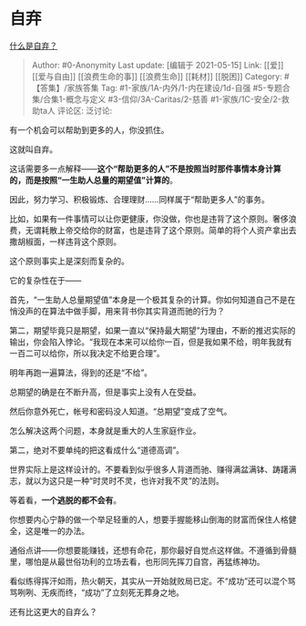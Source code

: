 # 自弃
[什么是自弃？](https://www.zhihu.com/question/441018760/answer/1695943415)

> Author: #0-Anonymity
> Last update: [编辑于 2021-05-15]
> Link: [[爱]] [[爱与自由]] [[浪费生命的事]] [[浪费生命]] [[耗材]] [[脱困]]
> Category: #【答集】/家族答集
> Tag: #1-家族/1A-内外/1-内在建设/1d-自强 #5-专题合集/合集1-概念与定义 #3-信仰/3A-Caritas/2-慈善 #1-家族/1C-安全/2-救助ta人
> 评论区:
> 泛讨论:

有一个机会可以帮助到更多的人，你没抓住。

这就叫自弃。

这话需要多一点解释——**这个“帮助更多的人”不是按照当时那件事情本身计算的，而是按照“一生助人总量的期望值”计算的**。

因此，努力学习、积极锻炼、合理理财……同样属于“帮助更多人”的事务。

比如，如果有一件事情可以让你更健康，你没做，你也是违背了这个原则。奢侈浪费，无谓耗散上帝交给你的财富，也是违背了这个原则。简单的将个人资产拿出去撒胡椒面，一样违背这个原则。

这个原则事实上是深刻而复杂的。

它的复杂性在于——

首先，“一生助人总量期望值”本身是一个极其复杂的计算。你如何知道自己不是在悄没声的在算法中做手脚，用来背书你其实背道而驰的行为？

第二，期望毕竟只是期望，如果一直以“保持最大期望”为理由，不断的推迟实际的输出，你会陷入悖论。“我现在本来可以给你一百，但是我如果不给，明年我就有一百二可以给你，所以我决定不给更合理”。

明年再跑一遍算法，得到的还是“不给”。

总期望的确是在不断升高，但是事实上没有人在受益。

然后你意外死亡，帐号和密码没人知道。“总期望”变成了空气。

怎么解决这两个问题，本身就是重大的人生家庭作业。

第二，绝对不要单纯的把这看成什么“道德高调”。

世界实际上是这样设计的。不要看到似乎很多人背道而驰、赚得满盆满钵、踌躇满志，就以为这只是一种“时灵时不灵，也许对我不灵”的法则。

等着看，**一个逃脱的都不会有**。

你想要内心宁静的做一个举足轻重的人，想要手握能移山倒海的财富而保住人格健全，这是唯一的办法。

通俗点讲——你想要能赚钱，还想有命花，那你最好自觉点这样做。不遵循到骨髓里，哪怕是从最世俗功利的立场去看，也形同先挥刀自宫，再猛练神功。

看似练得挥汗如雨，热火朝天，其实从一开始就败局已定。不“成功”还可以混个骂骂咧咧、无疾而终，“成功”了立刻死无葬身之地。

还有比这更大的自弃么？
